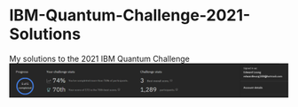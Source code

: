 # IBM-Quantum-Challenge-2021-Solutions
 My solutions to the 2021 IBM Quantum Challenge
![alt text](https://github.com/Xoreus/IBM-Quantum-Challenge-2021-Solutions/blob/master/imgs/ibm.PNG?raw=true)
